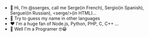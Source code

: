 - 👋 Hi, I’m @sserges, call me Serge(in French), Sergio(in Spanish), Serguei(in Russian), &lt;serge/&gt;(in HTML)...
- 🤞 Try to guess my name in other languages
- ❤️ I'm a huge fan of Node.js, Python, PHP, C, C++ ...
- 💞️ Well I'm a Programer 🤓😁
<!--- - 👀 I’m interested in ...
- 🌱 I’m currently learning ...
- 💞️ I’m looking to collaborate on ...
- 📫 How to reach me ... --->

<!---
sserges/sserges is a ✨ special ✨ repository because its `README.md` (this file) appears on your GitHub profile.
You can click the Preview link to take a look at your changes.
--->
